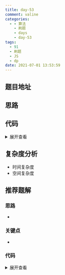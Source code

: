 ```yaml
---
title: day-53
comment: valine
categories:
  - - 算法
    - 刷题
    - days
    - day-53
tags:
  - 91
  - 刷题
  - JS
  - dp
date: 2021-07-01 13:53:59
---
```


## 题目地址

## 思路

## 代码

<details>
    <summary>展开查看</summary>

```js

```

</details>

## 复杂度分析

-   时间复杂度
-   空间复杂度

## 推荐题解

### 思路

-

### 关键点

-

### 代码

<details>
    <summary>展开查看</summary>

```js

```

</details>
